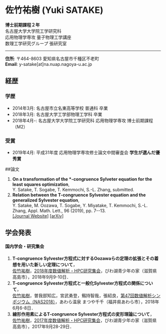# 佐竹祐樹 (Yuki SATAKE)
**博士前期課程２年**<br>
名古屋大学大学院工学研究科<br>
応用物理学専攻 量子物理工学講座<br>
数理工学研究グループ 張研究室

---
**住所**: 〒464-8603 愛知県名古屋市千種区不老町<br>
**Email**: y-satake[at]na.nuap.nagoya-u.ac.jp

## 経歴
### 学歴
- 2014年3月: 名古屋市立名東高等学校 普通科 卒業
- 2018年3月: 名古屋大学工学部物理工学科 卒業
- 2018年4月-: 名古屋大学大学院工学研究科 応用物理学専攻 博士前期課程（M2）


### 受賞
- 2019年4月: 平成31年度 応用物理学専攻修士論文中間審査会 **学生が選んだ優秀賞**

##論文
1.  **On a transformation of the $\ast$-congruence Sylveter equation for the least squares optimization**, <br>Y. Satake, T. Sogabe, T. Kemmochi, S.-L. Zhang, submitted.
1. **Relation between the T-congruence Sylvester equation and the generalized Sylvester equation**, <br>Y. Satake, M. Oozawa, T. Sogabe, Y. Miyatake, T. Kemmochi, S.-L. Zhang, Appl. Math. Lett., 96 (2019), pp. 7--13. <br>[&#91;Journal Website&#93;](https://www.sciencedirect.com/science/article/pii/S0893965919301533?via%3Dihub) [&#91;arXiv&#93;](https://arxiv.org/abs/1903.05360)

## 学会発表
<!-- #### 国際学会・ワークショップ -->
<!-- 1. **Title**, <br><u>Yuki Satake</u>, Tomohiro Sogabe, Tomoya Kemmochi, Shao-Liang Zhang, HPC Asia 2020, ACROS Fukuoka (Fukuoka, Japan), January 15-17, 2020.
1. **Title**, <br><u>Yuki Satake</u>, Tomohiro Sogabe, Tomoya Kemmochi, Shao-Liang Zhang, International Student forum, Nagoya University (Nagoya, Japan), September 2, 2019. -->
#### 国内学会・研究集会
<!-- 1. **たいとる**，<br><u>佐竹祐樹</u>，2019年度数値解析・HPC研究集会，びわ湖青少年の家（滋賀県高島市），2019年9月28-29日．
1. **未知の行列とその複素共役転置を同時に含むSylvester方程式について**, <br><u>佐竹祐樹</u>，曽我部知広，剱持智哉，張紹良，[日本応用数理学会 2019年度 年会](https://annual2019.jsiam.org/)，東京大学駒場キャンパスⅠ（東京都目黒区），2019年9月3-5日． -->
1. **T-congruence Sylvester方程式に対するOozawaらの定理の拡張とその着想を用いた新しい定理について**，<br><u>佐竹祐樹</u>，[2018年度数値解析・HPC研究集会](http://www.na.scitec.kobe-u.ac.jp/~yaguchi/naow2018/)，びわ湖青少年の家（滋賀県高島市），2018年9月9-10日．
1. **T-congruence Sylvester方程式と一般化Sylvester方程式の関係について**，<br><u>佐竹祐樹</u>，曽我部知広，宮武勇登，剱持智哉，張紹良，[第47回数値解析シンポジウム（NAS2018）](http://nas.sr3.t.u-tokyo.ac.jp/2018/)，あわら温泉 まつや千千（福井県あわら市），2018年6月6-8日．
1. **線形作用素によるT-congruence Sylvester方程式の変形理論について**，<br><u>佐竹祐樹</u>，[2017年度数値解析・HPC研究集会](http://na.nuap.nagoya-u.ac.jp/~naow2017/)，びわ湖青少年の家（滋賀県高島市），2017年9月28-29日．